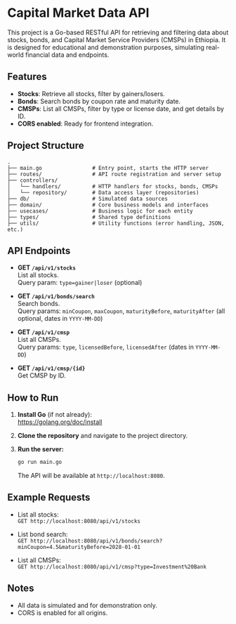 # Capital Market Data API

This project is a Go-based RESTful API for retrieving and filtering data about stocks, bonds, and Capital Market Service Providers (CMSPs) in Ethiopia. It is designed for educational and demonstration purposes, simulating real-world financial data and endpoints.

## Features

- **Stocks**: Retrieve all stocks, filter by gainers/losers.
- **Bonds**: Search bonds by coupon rate and maturity date.
- **CMSPs**: List all CMSPs, filter by type or license date, and get details by ID.
- **CORS enabled**: Ready for frontend integration.

## Project Structure

```
.
├── main.go                # Entry point, starts the HTTP server
├── routes/                # API route registration and server setup
├── controllers/
│   └── handlers/          # HTTP handlers for stocks, bonds, CMSPs
│   └── repository/        # Data access layer (repositories)
├── db/                    # Simulated data sources
├── domain/                # Core business models and interfaces
├── usecases/              # Business logic for each entity
├── types/                 # Shared type definitions
├── utils/                 # Utility functions (error handling, JSON, etc.)
```

## API Endpoints

- **GET `/api/v1/stocks`**  
  List all stocks.  
  Query param: `type=gainer|loser` (optional)

- **GET `/api/v1/bonds/search`**  
  Search bonds.  
  Query params: `minCoupon`, `maxCoupon`, `maturityBefore`, `maturityAfter` (all optional, dates in `YYYY-MM-DD`)

- **GET `/api/v1/cmsp`**  
  List all CMSPs.  
  Query params: `type`, `licensedBefore`, `licensedAfter` (dates in `YYYY-MM-DD`)

- **GET `/api/v1/cmsp/{id}`**  
  Get CMSP by ID.

## How to Run

1. **Install Go** (if not already):  
   https://golang.org/doc/install

2. **Clone the repository** and navigate to the project directory.

3. **Run the server:**
   ```bash
   go run main.go
   ```
   The API will be available at `http://localhost:8080`.

## Example Requests

- List all stocks:  
  `GET http://localhost:8080/api/v1/stocks`

- List bond search:  
  `GET http://localhost:8080/api/v1/bonds/search?minCoupon=4.5&maturityBefore=2028-01-01`

- List all CMSPs:  
  `GET http://localhost:8080/api/v1/cmsp?type=Investment%20Bank`

## Notes

- All data is simulated and for demonstration only.
- CORS is enabled for all origins.
